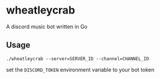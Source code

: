 # wheatleycrab
A discord music bot written in Go

## Usage
`./wheatleycrab --server=SERVER_ID --channel=CHANNEL_ID`

set the `DISCORD_TOKEN` environment variable to your bot token
